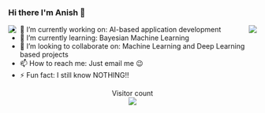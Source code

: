 ### Hi there I'm Anish 👋


<a href="https://github.com/Anyesh">
  <img align="left" src="https://github-readme-stats.vercel.app/api/top-langs/?username=Anyesh&layout=compact" />
</a>
<a href="https://github.com/Anyesh">
  <img align="right" src="https://github-readme-stats.vercel.app/api?username=Anyesh&show_icons=true&theme=radical" />
</a>


- 🔭 I’m currently working on: AI-based application development
- 🌱 I’m currently learning: Bayesian Machine Learning
- 👯 I’m looking to collaborate on: Machine Learning and Deep Learning based projects
- 📫 How to reach me: Just email me 😉
- ⚡ Fun fact: I still know NOTHING!!


<p align="center"> 
  Visitor count<br>
  <img src="https://profile-counter.glitch.me/Anyesh/count.svg" />
</p>

